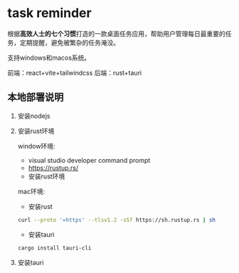 # task reminder
根据**高效人士的七个习惯**打造的一款桌面任务应用，帮助用户管理每日最重要的任务，定期提醒，避免被繁杂的任务淹没。

支持windows和macos系统。

前端：react+vite+tailwindcss
后端：rust+tauri

## 本地部署说明
1. 安装nodejs

2. 安装rust环境

    window环境:
    - visual studio developer command prompt
    - https://rustup.rs/
    - 安装rust环境

    mac环境:
    - 安装rust
    ```bash
    curl --proto '=https' --tlsv1.2 -sSf https://sh.rustup.rs | sh
    ```
    - 安装tauri
    ```bash
    cargo install tauri-cli
    ```

3. 安装tauri


